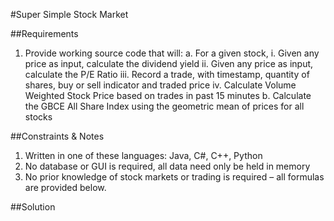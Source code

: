 
#Super Simple Stock Market

##Requirements 
1. Provide working source code that will:
      a. For a given stock, 
     i. Given any price as input, calculate the dividend yield 
     ii. Given any price as input, calculate the P/E Ratio 
     iii. Record a trade, with timestamp, quantity of shares, buy or sell indicator and traded price 
     iv. Calculate Volume Weighted Stock Price based on trades in past 15 minutes 
   b. Calculate the GBCE All Share Index using the geometric mean of prices for all stocks 


##Constraints & Notes 
1. Written in one of these languages: 
   Java, C#, C++, Python 
2. No database or GUI is required, all data need only be held in memory 
3. No prior knowledge of stock markets or trading is required – all formulas are provided below. 

##Solution
